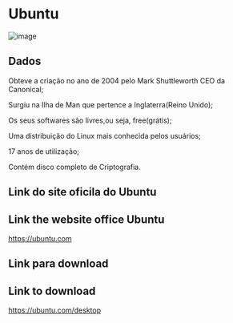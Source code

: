 

# Ubuntu


![image](https://github.com/user-attachments/assets/63679007-a96f-43d2-80fc-6772fd025b03)


## Dados


<p>Obteve a criação no ano de 2004 pelo Mark Shuttleworth CEO da Canonical;</p>
<p>Surgiu na Ilha de Man que pertence a Inglaterra(Reino Unido);</p>
<p>Os seus softwares são livres,ou seja, free(grátis);</p>
<p>Uma distribuição do Linux  mais conhecida pelos usuários;</p>
<p> 17 anos de utilização;</p>
<p>Contém disco completo de Criptografia.</p>

## Link do site oficila do Ubuntu

## Link the website office Ubuntu 

 https://ubuntu.com

## Link para download


 ## Link to download 

 https://ubuntu.com/desktop


 



